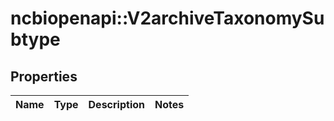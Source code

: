 # ncbiopenapi::V2archiveTaxonomySubtype


## Properties
Name | Type | Description | Notes
------------ | ------------- | ------------- | -------------


